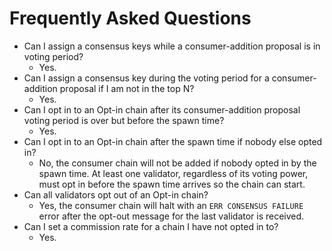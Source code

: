 # Frequently Asked Questions

* Can I assign a consensus keys while a consumer-addition proposal is in voting period?
  * Yes.
* Can I assign a consensus key during the voting period for a consumer-addition proposal if I am not in the top N?
  * Yes.
* Can I opt in to an Opt-in chain after its consumer-addition proposal voting period is over but before the spawn time?
  * Yes.
* Can I opt in to an Opt-in chain after the spawn time if nobody else opted in?
  * No, the consumer chain will not be added if nobody opted in by the spawn time. At least one validator, regardless of its voting power, must opt in before the spawn time arrives so the chain can start.
* Can all validators opt out of an Opt-in chain?
  * Yes, the consumer chain will halt with an `ERR CONSENSUS FAILURE` error after the opt-out message for the last validator is received.
* Can I set a commission rate for a chain I have not opted in to?
  * Yes.
